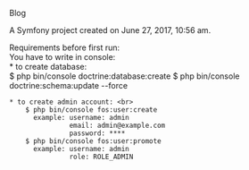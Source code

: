 Blog 

A Symfony project created on June 27, 2017, 10:56 am.

Requirements before first run: <br>
  You have to write in console: <br>
    * to create database:<br>
        $ php bin/console doctrine:database:create
        $ php bin/console doctrine:schema:update --force

    * to create admin account: <br>  
        $ php bin/console fos:user:create
          example: username: admin
                   email: admin@example.com
                   password: ****
        $ php bin/console fos:user:promote
          example: username: admin
                   role: ROLE_ADMIN
